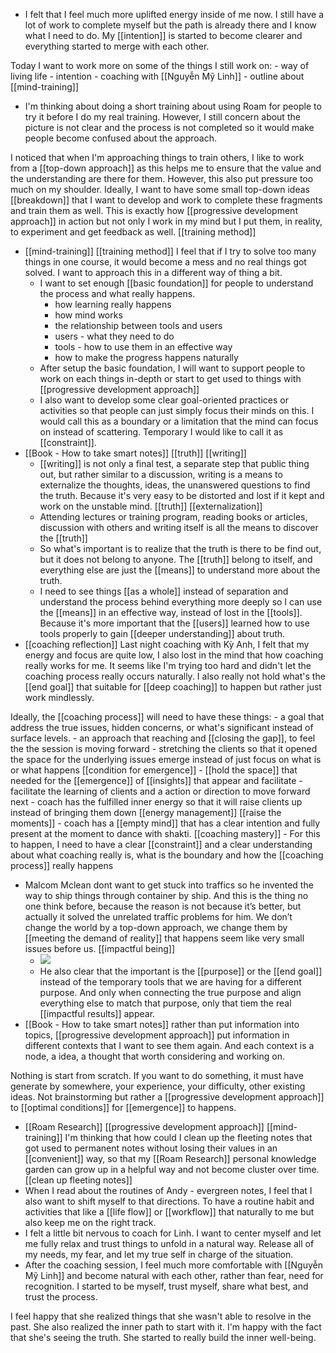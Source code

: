 - I felt that I feel much more uplifted energy inside of me now. I still have a lot of work to complete myself but the path is already there and I know what I need to do. My [[intention]] is started to become clearer and everything started to merge with each other. 

Today I want to work more on some of the things I still work on:
    - way of living life
    - intention
    - coaching with [[Nguyễn Mỹ Linh]]
    - outline about [[mind-training]]
- I'm thinking about doing a short training about using Roam for people to try it before I do my real training. However, I still concern about the picture is not clear and the process is not completed so it would make people become confused about the approach. 

I noticed that when I'm approaching things to train others, I like to work from a [[top-down approach]] as this helps me to ensure that the value and the understanding are there for them. However, this also put pressure too much on my shoulder. Ideally, I want to have some small top-down ideas [[breakdown]] that I want to develop and work to complete these fragments and train them as well. This is exactly how [[progressive development approach]] in action but not only I work in my mind but I put them, in reality, to experiment and get feedback as well. [[training method]]
- [[mind-training]] [[training method]] I feel that if I try to solve too many things in one course, it would become a mess and no real things got solved. I want to approach this in a different way of thing a bit. 
    - I want to set enough [[basic foundation]] for people to understand the process and what really happens. 
        - how learning really happens
        - how mind works
        - the relationship between tools and users
        - users - what they need to do
        - tools - how to use them in an effective way
        - how to make the progress happens naturally
    - After setup the basic foundation, I will want to support people to work on each things in-depth or start to get used to things with [[progressive development approach]]
    - I also want to develop some clear goal-oriented practices or activities so that people can just simply focus their minds on this. I would call this as a boundary or a limitation that the mind can focus on instead of scattering. Temporary I would like to call it as [[constraint]].
- [[Book - How to take smart notes]] [[truth]] [[writing]]
    - [[writing]] is not only a final test, a separate step that public thing out, but rather similar to a discussion, writing is a means to externalize the thoughts, ideas, the unanswered questions to find the truth. Because it's very easy to be distorted and lost if it kept and work on the unstable mind. [[truth]] [[externalization]]
    - Attending lectures or training program, reading books or articles, discussion with others and writing itself is all the means to discover the [[truth]]
    - So what's important is to realize that the truth is there to be find out, but it does not belong to anyone. The [[truth]] belong to itself, and everything else are just the [[means]] to understand more about the truth. 
    - I need to see things [[as a whole]] instead of separation and understand the process behind everything more deeply so I can use the [[means]] in an effective way, instead of lost in the [[tools]]. Because it's more important that the [[users]] learned how to use tools properly to gain [[deeper understanding]] about truth.
- [[coaching reflection]] Last night coaching with Kỳ Anh, I felt that my energy and focus are quite low, I also lost in the mind that how coaching really works for me. It seems like I'm trying too hard and didn't let the coaching process really occurs naturally. I also really not hold what's the [[end goal]] that suitable for [[deep coaching]] to happen but rather just work mindlessly. 

Ideally, the [[coaching process]] will need to have these things:
    - a goal that address the true issues, hidden concerns, or what's significant instead of surface levels.
    - an approach that reaching and [[closing the gap]], to feel the the session is moving forward 
        - stretching the clients so that it opened the space for the underlying issues emerge instead of just focus on what is or what happens [[condition for emergence]]
            - [[hold the space]] that needed for the [[emergence]] of [[insights]] that appear and facilitate
            - facilitate the learning of clients and a action or direction to move forward next
    - coach has the fulfilled inner energy so that it will raise clients up instead of bringing them down [[energy management]] [[raise the moments]]
    - coach has a [[empty mind]] that has a clear intention and fully present at the moment to dance with shakti. [[coaching mastery]]
        - For this to happen, I need to have a clear [[constraint]] and a clear understanding about what coaching really is, what is the boundary and how the [[coaching process]] really happens
- Malcom Mclean dont want to get stuck into traffics so he invented the way to ship things through container by ship. And this is the thing no one think before, because the reason is not because it’s better, but actually it solved the unrelated traffic problems for him. We don’t change the world by a top-down approach, we change them by [[meeting the demand of reality]] that happens seem like very small issues before us. [[impactful being]]
    - ![](https://firebasestorage.googleapis.com/v0/b/firescript-577a2.appspot.com/o/imgs%2Fapp%2FNgoctien%2F5i0kE7O40u.jpeg?alt=media&token=80076444-0063-4c17-aeb5-84e9787b06ae)
    - He also clear that the important is the [[purpose]] or the [[end goal]] instead of the temporary tools that we are having for a different purpose. And only when connecting the true purpose and align everything else to match that purpose, only that tiem the real [[impactful results]] appear.
- [[Book - How to take smart notes]] rather than put information into topics, [[progressive development approach]] put information in different contexts that I want to see them again. And each context is a node, a idea, a thought that worth considering and working on.

Nothing is start from scratch. If you want to do something, it must have generate by somewhere, your experience, your difficulty, other existing ideas. Not brainstorming but rather a [[progressive development approach]] to [[optimal conditions]] for [[emergence]] to happens.
- [[Roam Research]] [[progressive development approach]] [[mind-training]] I'm thinking that how could I clean up the fleeting notes that got used to permanent notes without losing their values in an [[convenient]] way, so that my [[Roam Research]] personal knowledge garden can grow up in a helpful way and not become cluster over time. [[clean up fleeting notes]]
- When I read about the routines of Andy - evergreen notes, I feel that I also want to shift myself to that directions. To have a routine habit and activities that like a [[life flow]] or [[workflow]] that naturally to me but also keep me on the right track.
- I felt a little bit nervous to coach for Linh. I want to center myself and let me fully relax and trust things to unfold in a natural way. Release all of my needs, my fear, and let my true self in charge of the situation.
- After the coaching session, I feel much more comfortable with [[Nguyễn Mỹ Linh]] and become natural with each other, rather than fear, need for recognition. I started to be myself, trust myself, share what best, and trust the process.

I feel happy that she realized things that she wasn't able to resolve in the past. She also realized the inner path to start with it. I'm happy with the fact that she's seeing the truth. She started to really build the inner well-being.
